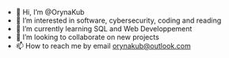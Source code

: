 - 👋 Hi, I’m @OrynaKub
- 👀 I’m interested in software, cybersecurity, coding and reading
- 🌱 I’m currently learning SQL and Web Developpement
- 💞️ I’m looking to collaborate on new projects
- 📫 How to reach me by email orynakub@outlook.com

